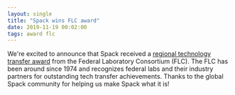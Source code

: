 ```yaml
---
layout: single
title: "Spack wins FLC award"
date: 2019-11-19 00:02:00
tags: award flc
---
```


We're excited to announce that Spack received a [regional technology transfer award](https://www.llnl.gov/news/lawrence-livermore-wins-three-regional-flc-awards) from the Federal Laboratory Consortium (FLC). The FLC has been around since 1974 and recognizes federal labs and their industry partners for outstanding tech transfer achievements. Thanks to the global Spack community for helping us make Spack what it is!
